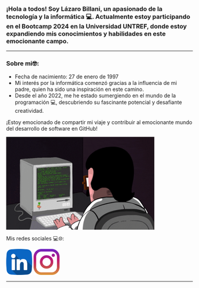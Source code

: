 <h3>¡Hola a todos! Soy Lázaro Billani, un apasionado de la tecnología y la informática 💻. Actualmente estoy participando en el Bootcamp 2024 en la Universidad UNTREF, donde estoy expandiendo mis conocimientos y habilidades en este emocionante campo.</h3>
<hr>

<h3>Sobre mi🤓:</h3>
<ul>
  <li>
    Fecha de nacimiento: 27 de enero de 1997
  </li>
  <li>
    Mi interés por la informática comenzó gracias a la influencia de mi padre, quien ha sido una inspiración en este camino.
  </li>
  <li>
    Desde el año 2022, me he estado sumergiendo en el mundo de la programación 💻, descubriendo su fascinante potencial y desafiante creatividad.
  </li>
</ul>
¡Estoy emocionado de compartir mi viaje y contribuir al emocionante mundo del desarrollo de software en GitHub!





<img align='center' src='/img/coderman.gif'
width='400' height="250"/>



Mis redes sociales 💻🌐:





<a href="https://www.linkedin.com/in/lazaro-billani/">
<img width="70" heigth="70" src="/img/linkedin.png"></a>
<a href="https://www.instagram.com/lazarobillani/">
<img width="70" heigth="70" src="/img/instagram.png"></a>
<hr>














  





 

  

 


  
























